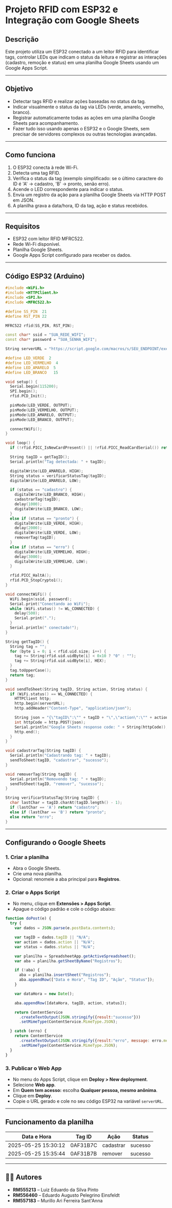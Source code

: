 # Projeto RFID com ESP32 e Integração com Google Sheets

## Descrição

Este projeto utiliza um ESP32 conectado a um leitor RFID para identificar tags, controlar LEDs que indicam o status da leitura e registrar as interações (cadastro, remoção e status) em uma planilha Google Sheets usando um Google Apps Script.

---

## Objetivo

* Detectar tags RFID e realizar ações baseadas no status da tag.
* Indicar visualmente o status da tag via LEDs (verde, amarelo, vermelho, branco).
* Registrar automaticamente todas as ações em uma planilha Google Sheets para acompanhamento.
* Fazer tudo isso usando apenas o ESP32 e o Google Sheets, sem precisar de servidores complexos ou outras tecnologias avançadas.

---

## Como funciona

1. O ESP32 conecta à rede Wi-Fi.
2. Detecta uma tag RFID.
3. Verifica o status da tag (exemplo simplificado: se o último caractere do ID é 'A' → cadastro, 'B' → pronto, senão erro).
4. Acende o LED correspondente para indicar o status.
5. Envia um registro da ação para a planilha Google Sheets via HTTP POST em JSON.
6. A planilha grava a data/hora, ID da tag, ação e status recebidos.

---

## Requisitos

* ESP32 com leitor RFID MFRC522.
* Rede Wi-Fi disponível.
* Planilha Google Sheets.
* Google Apps Script configurado para receber os dados.

---

## Código ESP32 (Arduino)

```cpp
#include <WiFi.h>
#include <HTTPClient.h>
#include <SPI.h>
#include <MFRC522.h>

#define SS_PIN  21
#define RST_PIN 22

MFRC522 rfid(SS_PIN, RST_PIN);

const char* ssid = "SUA_REDE_WIFI";
const char* password = "SUA_SENHA_WIFI";

String serverURL = "https://script.google.com/macros/s/SEU_ENDPOINT/exec";

#define LED_VERDE  2   
#define LED_VERMELHO  4 
#define LED_AMARELO  5  
#define LED_BRANCO   15 

void setup() {
  Serial.begin(115200);
  SPI.begin();
  rfid.PCD_Init();

  pinMode(LED_VERDE, OUTPUT);
  pinMode(LED_VERMELHO, OUTPUT);
  pinMode(LED_AMARELO, OUTPUT);
  pinMode(LED_BRANCO, OUTPUT);

  connectWiFi();
}

void loop() {
  if (!rfid.PICC_IsNewCardPresent() || !rfid.PICC_ReadCardSerial()) return;

  String tagID = getTagID();
  Serial.println("Tag detectada: " + tagID);

  digitalWrite(LED_AMARELO, HIGH);
  String status = verificarStatusTag(tagID);
  digitalWrite(LED_AMARELO, LOW);

  if (status == "cadastro") {
    digitalWrite(LED_BRANCO, HIGH);
    cadastrarTag(tagID);
    delay(1000);
    digitalWrite(LED_BRANCO, LOW);
  }
  else if (status == "pronto") {
    digitalWrite(LED_VERDE, HIGH);
    delay(2000);
    digitalWrite(LED_VERDE, LOW);
    removerTag(tagID);
  }
  else if (status == "erro") {
    digitalWrite(LED_VERMELHO, HIGH);
    delay(3000);
    digitalWrite(LED_VERMELHO, LOW);
  }

  rfid.PICC_HaltA();
  rfid.PCD_StopCrypto1();
}

void connectWiFi() {
  WiFi.begin(ssid, password);
  Serial.print("Conectando ao WiFi");
  while (WiFi.status() != WL_CONNECTED) {
    delay(500);
    Serial.print(".");
  }
  Serial.println(" conectado!");
}

String getTagID() {
  String tag = "";
  for (byte i = 0; i < rfid.uid.size; i++) {
    tag += String(rfid.uid.uidByte[i] < 0x10 ? "0" : "");
    tag += String(rfid.uid.uidByte[i], HEX);
  }
  tag.toUpperCase();
  return tag;
}

void sendToSheet(String tagID, String action, String status) {
  if (WiFi.status() == WL_CONNECTED) {
    HTTPClient http;
    http.begin(serverURL);
    http.addHeader("Content-Type", "application/json");

    String json = "{\"tagID\":\"" + tagID + "\",\"action\":\"" + action + "\",\"status\":\"" + status + "\"}";
    int httpCode = http.POST(json);
    Serial.println("Google Sheets response code: " + String(httpCode));
    http.end();
  }
}

void cadastrarTag(String tagID) {
  Serial.println("Cadastrando tag: " + tagID);
  sendToSheet(tagID, "cadastrar", "sucesso");
}

void removerTag(String tagID) {
  Serial.println("Removendo tag: " + tagID);
  sendToSheet(tagID, "remover", "sucesso");
}

String verificarStatusTag(String tagID) {
  char lastChar = tagID.charAt(tagID.length() - 1);
  if (lastChar == 'A') return "cadastro";
  else if (lastChar == 'B') return "pronto";
  else return "erro";
}
```

---

## Configurando o Google Sheets

### 1. Criar a planilha

* Abra o Google Sheets.
* Crie uma nova planilha.
* Opcional: renomeie a aba principal para **Registros**.

### 2. Criar o Apps Script

* No menu, clique em **Extensões > Apps Script**.
* Apague o código padrão e cole o código abaixo:

```javascript
function doPost(e) {
  try {
    var dados = JSON.parse(e.postData.contents);

    var tagID = dados.tagID || "N/A";
    var action = dados.action || "N/A";
    var status = dados.status || "N/A";

    var planilha = SpreadsheetApp.getActiveSpreadsheet();
    var aba = planilha.getSheetByName("Registros");

    if (!aba) {
      aba = planilha.insertSheet("Registros");
      aba.appendRow(["Data e Hora", "Tag ID", "Ação", "Status"]);
    }

    var dataHora = new Date();

    aba.appendRow([dataHora, tagID, action, status]);

    return ContentService
      .createTextOutput(JSON.stringify({result:"sucesso"}))
      .setMimeType(ContentService.MimeType.JSON);

  } catch (erro) {
    return ContentService
      .createTextOutput(JSON.stringify({result:"erro", message: erro.message}))
      .setMimeType(ContentService.MimeType.JSON);
  }
}
```

### 3. Publicar o Web App

* No menu do Apps Script, clique em **Deploy > New deployment**.
* Selecione **Web app**.
* Em **Quem tem acesso:** escolha **Qualquer pessoa, mesmo anônima**.
* Clique em **Deploy**.
* Copie o URL gerado e cole no seu código ESP32 na variável `serverURL`.

---

## Funcionamento da planilha

| Data e Hora         | Tag ID   | Ação      | Status  |
| ------------------- | -------- | --------- | ------- |
| 2025-05-25 15:30:12 | 0AF31B7C | cadastrar | sucesso |
| 2025-05-25 15:35:44 | 0AF31B7B | remover   | sucesso |

---

## 👨‍💻 Autores

* **RM555213** – Luiz Eduardo da Silva Pinto
* **RM556460** – Eduardo Augusto Pelegrino Einsfeldt
* **RM557183** – Murillo Ari Ferreira Sant'Anna
